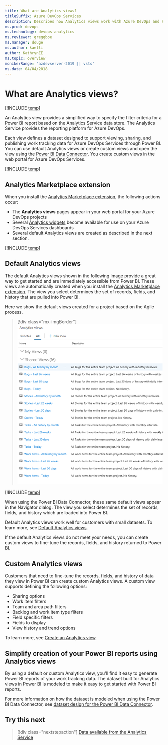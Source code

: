 ```yaml
---
title: What are Analytics views?
titleSuffix: Azure DevOps Services
description: Describes how Analytics views work with Azure DevOps and Power BI integration 
ms.prod: devops
ms.technology: devops-analytics
ms.reviewer: greggboe
ms.manager: douge
ms.author: kaelli
author: KathrynEE
ms.topic: overview
monikerRange: 'azdevserver-2019 || vsts'
ms.date: 04/04/2018
---
```


# What are Analytics views?

[!INCLUDE [temp](../../_shared/version-vsts-only.md)]

An Analytics view provides a simplified way to specify the filter criteria for a Power BI report based on the Analytics Service data store. The Analytics Service provides the reporting platform for Azure DevOps.

Each view defines a dataset designed to support viewing, sharing, and publishing work tracking data for Azure DevOps Services through Power BI. You can use default Analytics views or create custom views and open the view using the [Power BI Data Connector](../powerbi/data-connector-connect.md). You create custom views in the web portal for Azure DevOps Services. 

[!INCLUDE [temp](../_shared/analytics-view-availability.md)]

## Analytics Marketplace extension 

When you install the [Analytics Marketplace extension](https://marketplace.visualstudio.com/items?itemName=ms.vss-analytics), the following actions occur: 
- The **Analytics views** pages appear in your web portal for your Azure DevOps projects
- Several [Analytics widgets](analytics-widgets.md) become available for use on your Azure DevOps Services dashboards 
- Several default Analytics views are created as described in the next section. 

[!INCLUDE [temp](../_shared/boards-disabled.md)]

## Default Analytics views

The default Analytics views shown in the following image provide a great way to get started and are immediately accessible from Power BI. These views are automatically created when you install the [Analytics Marketplace extension](https://marketplace.visualstudio.com/items?itemName=ms.vss-analytics). The view you select determines the set of records, fields, and history that are pulled into Power BI.  

Here we show the default views created for a project based on the Agile process. 

> [!div class="mx-imgBorder"] 
> ![Default Analytics views](./_img/default-views/default-views.png)

[!INCLUDE [temp](../_shared/analytics-image-differences.md)] 

When using the Power BI Data Connector, these same default views appear in the Navigator dialog. The view you select determines the set of records, fields, and history which are loaded into Power BI. 

Default Analytics views work well for customers with small datasets. To learn more, see [Default Analytics views](analytics-default-views.md).

If the default Analytics views do not meet your needs, you can create custom views to fine-tune the records, fields, and history returned to Power BI.


## Custom Analytics views

Customers that need to fine-tune the records, fields, and history of data they view in Power BI can create custom Analytics views. A custom view supports defining the following options:
- Sharing options
- Work item filters 
- Team and area path filters
- Backlog and work item type filters
- Field specific filters 
- Fields to display 
- View history and trend options 

To learn more, see [Create an Analytics view](./analytics-views-create.md).

## Simplify creation of your Power BI reports using Analytics views 

By using a default or custom Analytics view, you'll find it easy to generate Power BI reports of your work tracking data. The dataset built for Analytics views in Power BI is modeled to make it easy to get started with Power BI reports.

For more information on how the dataset is modeled when using the Power BI Data Connector, see [dataset design for the Power BI Data Connector](../powerbi/data-connector-dataset.md).

<a id="q-a">  </a>
## Try this next
> [!div class="nextstepaction"]
> [Data available from the Analytics Service](data-available-in-analytics.md)

 
